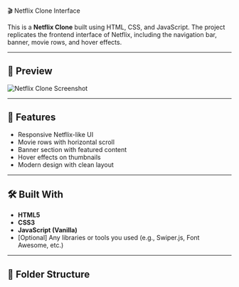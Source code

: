 🎬 Netflix Clone Interface

This is a **Netflix Clone** built using HTML, CSS, and JavaScript. The project replicates the frontend interface of Netflix, including the navigation bar, banner, movie rows, and hover effects.

---

## 📸 Preview

![Netflix Clone Screenshot](img/Capture.jpg) <!-- Replace with a suitable screenshot path -->

---

## 🚀 Features

- Responsive Netflix-like UI
- Movie rows with horizontal scroll
- Banner section with featured content
- Hover effects on thumbnails
- Modern design with clean layout

---

## 🛠️ Built With

- **HTML5**
- **CSS3**
- **JavaScript (Vanilla)**
- [Optional] Any libraries or tools you used (e.g., Swiper.js, Font Awesome, etc.)

---

## 📁 Folder Structure

